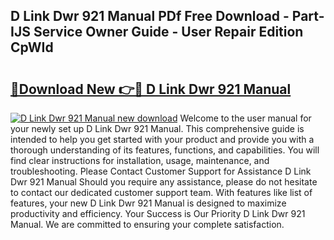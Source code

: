## D Link Dwr 921 Manual PDf Free Download - Part-IJS Service Owner Guide - User Repair Edition CpWId

# <h2><a href="http://bc99572.oget.top/?id=D+Link+Dwr+921+Manual">🔗Download New 👉🔴 D Link Dwr 921 Manual</a></h2>

[![D Link Dwr 921 Manual new download](https://i.imgur.com/5g1atiW.png)](http://bc99572.oget.top/?id=D+Link+Dwr+921+Manual)
Welcome to the user manual for your newly set up D Link Dwr 921 Manual. This comprehensive guide is intended to help you get started with your product and provide you with a thorough understanding of its features, functions, and capabilities. You will find clear instructions for installation, usage, maintenance, and troubleshooting. Please Contact Customer Support for Assistance D Link Dwr 921 Manual Should you require any assistance, please do not hesitate to contact our dedicated customer support team. With features like list of features, your new D Link Dwr 921 Manual is designed to maximize productivity and efficiency. Your Success is Our Priority D Link Dwr 921 Manual. We are committed to ensuring your complete satisfaction.
